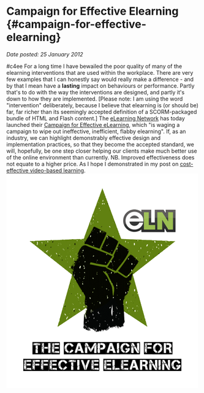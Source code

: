 # Campaign for Effective Elearning {#campaign-for-effective-elearning}

_Date posted: 25 January 2012_

#c4ee For a long time I have bewailed the poor quality of many of the elearning interventions that are used within the workplace. There are very few examples that I can honestly say would really make a difference - and by that I mean have a **lasting** impact on behaviours or performance. Partly that's to do with the way the interventions are designed, and partly it's down to how they are implemented. [Please note: I am using the word "intervention" deliberately, because I believe that elearning is (or should be) far, far richer than its seemingly accepted definition of a SCORM-packaged bundle of HTML and Flash content.] The [eLearning Network](http://www.elearningnetwork.org/) has today launched their [Campaign for Effective eLearning](http://www.elearningnetwork.org/content/campaign-effective-elearning), which "is waging a campaign to wipe out ineffective, inefficient, flabby elearning". If, as an industry, we can highlight demonstrably effective design and implementation practices, so that they become the accepted standard, we will, hopefully, be one step closer helping our clients make much better use of the online environment than currently. NB. Improved effectiveness does not equate to a higher price. As I hope I demonstrated in my post on [cost-effective video-based learning](http://www.learningconversations.co.uk/main/index.php/2012/01/07/highly-cost-effective-video-based?blog=5).[![Campaign for Effective eLearning](./exportlc.php_files/Campaign.gif)](http://www.elearningnetwork.org/content/campaign-effective-elearning)